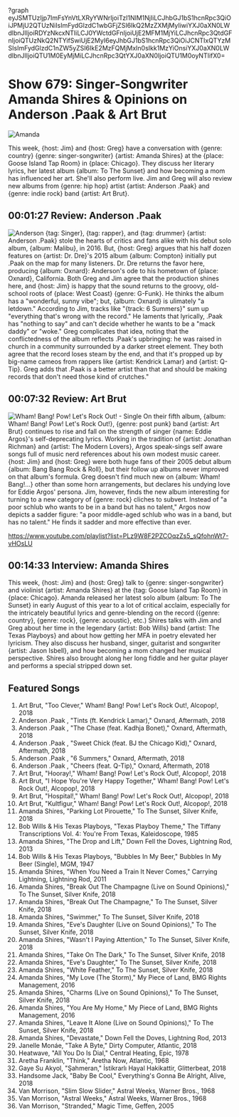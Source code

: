 ?graph eyJSMTUzIjp7ImFsYnVtLXRyYWNrIjoiTzI1NlM1NjIiLCJhbGJ1bS1hcnRpc3QiOiJPMjU2QTUzNiIsImFydGlzdC1wbGFjZSI6IkQ2MzZXMjMyIiwiYXJ0aXN0LWdlbnJlIjoiRDYzNkcxNTIiLCJ0YWctdGFnIjoiUjE2MFM1MjYiLCJhcnRpc3QtdGFnIjoiQTUzNkQ2NTYifSwiUjE2MyI6eyJhbGJ1bS1hcnRpc3QiOiJCNTIxQTYzMSIsImFydGlzdC1nZW5yZSI6IkE2MzFQMjMxIn0sIkk1MzYiOnsiYXJ0aXN0LWdlbnJlIjoiQTU1M0EyMjMiLCJhcnRpc3QtYXJ0aXN0IjoiQTU1M0oyNTIifX0=

# Show 679: Singer-Songwriter Amanda Shires & Opinions on Anderson .Paak & Art Brut

![Amanda](https://sound-images.s3.amazonaws.com/images/2018/amanda_shires.jpg)

This week, {host: Jim} and {host: Greg} have a conversation with {genre: country} {genre: singer-songwriter} {artist: Amanda Shires} at the {place: Goose Island Tap Room} in {place: Chicago}. They discuss her literary lyrics, her latest album {album: To The Sunset} and how becoming a mom has influenced her art. She'll also perform live. Jim and Greg will also review new albums from {genre: hip hop} artist {artist: Anderson .Paak} and {genre: indie rock} band {artist: Art Brut}.


## 00:01:27 Review: Anderson .Paak
![Anderson](https://sound-images.s3.amazonaws.com/images/2018/oxnard.jpg)
{tag: Singer}, {tag: rapper}, and {tag: drummer} {artist: Anderson .Paak} stole the hearts of critics and fans alike with his debut solo album, {album: Malibu}, in 2016. But, {host: Greg} argues that his half dozen features on {artist: Dr. Dre}'s 2015 album {album: Compton} initially put .Paak on the map for many listeners. Dr. Dre returns the favor here, producing {album: Oxnard}: Anderson's ode to his hometown of {place: Oxnard}, California. Both Greg and Jim agree that the production shines here, and {host: Jim} is happy that the sound returns to the groovy, old-school roots of {place: West Coast} {genre: G-Funk}. He thinks the album has a "wonderful, sunny vibe"; but, {album: Oxnard} is ulimately "a letdown." According to Jim, tracks like "{track: 6 Summers}" sum up "everything that's wrong with the record." He laments that lyrically, .Paak has "nothing to say" and can't decide whether he wants to be a "mack daddy" or "woke." Greg complicates that idea, noting that the conflictedness of the album reflects .Paak's upbringing: he was raised in church in a community surrounded by a darker street element. They both agree that the record loses steam by the end, and that it's propped up by big-name cameos from rappers like {artist: Kendrick Lamar} and {artist: Q-Tip}. Greg adds that .Paak is a better artist than that and should be making records that don't need those kind of crutches."

## 00:07:32 Review: Art Brut
![Wham! Bang! Pow! Let's Rock Out! - Single](https://is3-ssl.mzstatic.com/image/thumb/Music128/v4/10/72/d7/1072d7bb-34ff-2757-d131-9cc70aa692a1/source/600x600bb.jpg "20232686/1414901961")
On their fifth album, {album: Wham! Bang! Pow! Let's Rock Out!}, {genre: post punk} band {artist: Art Brut} continues to rise and fall on the strength of singer {name: Eddie Argos}'s self-deprecating lyrics. Working in the tradition of {artist: Jonathan Richman} and {artist: The Modern Lovers}, Argos speak-sings self aware songs full of music nerd references about his own modest music career. {host: Jim} and {host: Greg} were both huge fans of their 2005 debut album {album: Bang Bang Rock & Roll}, but their follow up albums never improved on that album's formula. Greg doesn't find much new on {album: Wham! Bang!...} other than some horn arrangements, but declares his undying love for Eddie Argos' persona. Jim, however, finds the new album interesting for turning to a new category of {genre: rock} cliches to subvert. Instead of "a poor schlub who wants to be in a band but has no talent," Argos now depicts a sadder figure: "a poor middle-aged schlub who was in a band, but has no talent." He finds it sadder and more effective than ever. 


https://www.youtube.com/playlist?list=PLz9W8F2PZCOqzZs5_sQfohnWt7-vHOsLU
## 00:14:33 Interview: Amanda Shires
This week, {host: Jim} and {host: Greg} talk to {genre: singer-songwriter} and violinist {artist: Amanda Shires} at the {tag: Goose Island Tap Room} in {place: Chicago}. Amanda released her latest solo album {album: To The Sunset} in early August of this year to a lot of critical acclaim, especially for the intricately beautiful lyrics and genre-blending on the record ({genre: country}, {genre: rock}, {genre: acoustic}, etc.) Shires talks with Jim and Greg about her time in the legendary {artist: Bob Wills} band {artist: The Texas Playboys} and about how getting her MFA in poetry elevated her lyricism. They also discuss her husband, singer, guitarist and songwriter {artist: Jason Isbell}, and how becoming a mom changed her musical perspective. Shires also brought along her long fiddle and her guitar player and performs a special stripped down set. 

## Featured Songs
1. Art Brut, "Too Clever," Wham! Bang! Pow! Let's Rock Out!, Alcopop!, 2018
1. Anderson .Paak , "Tints (ft. Kendrick Lamar)," Oxnard, Aftermath, 2018
1. Anderson .Paak , "The Chase (feat. Kadhja Bonet)," Oxnard, Aftermath, 2018
1. Anderson .Paak , "Sweet Chick (feat. BJ the Chicago Kid)," Oxnard, Aftermath, 2018
1. Anderson .Paak , "6 Summers," Oxnard, Aftermath, 2018
1. Anderson .Paak , "Cheers (feat. Q-Tip)," Oxnard, Aftermath, 2018
1. Art Brut, "Hooray!," Wham! Bang! Pow! Let's Rock Out!, Alcopop!, 2018
1. Art Brut, "I Hope You're Very Happy Together," Wham! Bang! Pow! Let's Rock Out!, Alcopop!, 2018
1. Art Brut, "Hospital!," Wham! Bang! Pow! Let's Rock Out!, Alcopop!, 2018
1. Art Brut, "Kultfigur," Wham! Bang! Pow! Let's Rock Out!, Alcopop!, 2018
1. Amanda Shires, "Parking Lot Pirouette," To The Sunset, Silver Knife, 2018
1. Bob Wills & His Texas Playboys, "Texas Playboy Theme," The Tiffany Transcriptions Vol. 4: You're From Texas, Kaleidoscope, 1985
1. Amanda Shires, "The Drop and Lift," Down Fell the Doves, Lightning Rod, 2013
1. Bob Wills & His Texas Playboys, "Bubbles In My Beer," Bubbles In My Beer (Single), MGM, 1947
1. Amanda Shires, "When You Need a Train It Never Comes," Carrying Lightning, Lightning Rod, 2011
1. Amanda Shires, "Break Out The Champagne (Live on Sound Opinions)," To The Sunset, Silver Knife, 2018
1. Amanda Shires, "Break Out The Champagne," To The Sunset, Silver Knife, 2018
1. Amanda Shires, "Swimmer," To The Sunset, Silver Knife, 2018
1. Amanda Shires, "Eve's Daughter (Live on Sound Opinions)," To The Sunset, Silver Knife, 2018
1. Amanda Shires, "Wasn't I Paying Attention," To The Sunset, Silver Knife, 2018
1. Amanda Shires, "Take On The Dark," To The Sunset, Silver Knife, 2018
1. Amanda Shires, "Eve's Daughter," To The Sunset, Silver Knife, 2018
1. Amanda Shires, "White Feather," To The Sunset, Silver Knife, 2018
1. Amanda Shires, "My Love (The Storm)," My Piece of Land, BMG Rights Management, 2016
1. Amanda Shires, "Charms (Live on Sound Opinions)," To The Sunset, Silver Knife, 2018
1. Amanda Shires, "You Are My Home," My Piece of Land, BMG Rights Management, 2016
1. Amanda Shires, "Leave It Alone (Live on Sound Opinions)," To The Sunset, Silver Knife, 2018
1. Amanda Shires, "Devastate," Down Fell the Doves, Lightning Rod, 2013
1. Janelle Monáe, "Take A Byte," Dirty Computer, Atlantic, 2018
1. Heatwave, "All You Do Is Dial," Central Heating, Epic, 1978
1. Aretha Franklin, "Think," Aretha Now, Atlantic, 1968
1. Gaye Su Akyol, "Şahmeran," İstikrarlı Hayal Hakikattir, Glitterbeat, 2018
1. Handsome Jack, "Baby Be Cool," Everything's Gonna Be Alright, Alive, 2018
1. Van Morrison, "Slim Slow Slider," Astral Weeks, Warner Bros., 1968
1. Van Morrison, "Astral Weeks," Astral Weeks, Warner Bros., 1968
1. Van Morrison, "Stranded," Magic Time, Geffen, 2005

